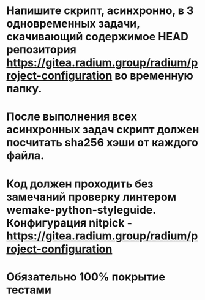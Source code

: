 # Напишите скрипт, асинхронно, в 3 одновременных задачи, скачивающий содержимое HEAD репозитория https://gitea.radium.group/radium/project-configuration во временную папку.
# После выполнения всех асинхронных задач скрипт должен посчитать sha256 хэши от каждого файла.
# Код должен проходить без замечаний проверку линтером wemake-python-styleguide. Конфигурация nitpick - https://gitea.radium.group/radium/project-configuration
# Обязательно 100% покрытие тестами
